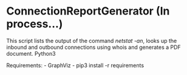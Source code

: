 # ConnectionReportGenerator (In process...)
This script lists the output of the command *netstat -an*, looks up the inbound and outbound connections using whois and generates a PDF document.
Python3

Requirements:
	- GraphViz
	- pip3 install -r requirements

